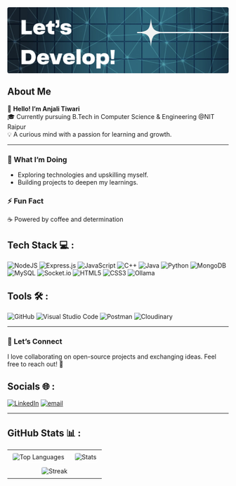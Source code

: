 <div style="width: 100%; height: 150px; overflow: hidden; border-radius: 4px;">
  <img
    src="banner.png"
    alt="GitHub Banner"
    style="width: 100%; height: auto;"
  />
</div>

## About Me

👋 **Hello! I’m Anjali Tiwari**  
🎓 Currently pursuing B.Tech in Computer Science & Engineering @NIT Raipur  
💡 A curious mind with a passion for learning and growth.

---

### 🔭 What I’m Doing  
- Exploring technologies and upskilling myself.
- Building projects to deepen my learnings.

### ⚡ Fun Fact
☕ Powered by coffee and determination  

## Tech Stack 💻 :
![NodeJS](https://img.shields.io/badge/node.js-6DA55F?style=for-the-badge&logo=node.js&logoColor=white) 
![Express.js](https://img.shields.io/badge/express.js-%23404d59.svg?style=for-the-badge&logo=express&logoColor=white)
![JavaScript](https://img.shields.io/badge/javascript-%23323330.svg?style=for-the-badge&logo=javascript&logoColor=%23F7DF1E) 
![C++](https://img.shields.io/badge/c++-%2300599C.svg?style=for-the-badge&logo=c%2B%2B&logoColor=white) 
![Java](https://img.shields.io/badge/java-%23ED8B00.svg?style=for-the-badge&logo=openjdk&logoColor=white) 
![Python](https://img.shields.io/badge/python-%2314354C.svg?style=for-the-badge&logo=python&logoColor=white) 
![MongoDB](https://img.shields.io/badge/MongoDB-%234ea94b.svg?style=for-the-badge&logo=mongodb&logoColor=white) 
![MySQL](https://img.shields.io/badge/mysql-%2300f.svg?style=for-the-badge&logo=mysql&logoColor=white) 
![Socket.io](https://img.shields.io/badge/Socket.io-black?style=for-the-badge&logo=socket.io&badgeColor=010101) 
![HTML5](https://img.shields.io/badge/html5-%23E34F26.svg?style=for-the-badge&logo=html5&logoColor=white) 
![CSS3](https://img.shields.io/badge/css3-%231572B6.svg?style=for-the-badge&logo=css3&logoColor=white) 
![Ollama](https://img.shields.io/badge/Ollama-000000?style=for-the-badge&logo=llama&logoColor=white)

## Tools 🛠️ :
![GitHub](https://img.shields.io/badge/github-%23121011.svg?style=for-the-badge&logo=github&logoColor=white) 
![Visual Studio Code](https://img.shields.io/badge/VS%20Code-007ACC?style=for-the-badge&logo=visual-studio-code&logoColor=white) 
![Postman](https://img.shields.io/badge/Postman-FF6C37?style=for-the-badge&logo=postman&logoColor=white) 
![Cloudinary](https://img.shields.io/badge/Cloudinary-3448C5?style=for-the-badge&logo=cloudinary&logoColor=white)

---

### 🤝 Let’s Connect  
I love collaborating on open-source projects and exchanging ideas. Feel free to reach out! 💬

## Socials 🌐 :
[![LinkedIn](https://img.shields.io/badge/LinkedIn-%230077B5.svg?logo=linkedin&logoColor=white)](https://www.linkedin.com/in/tiwari-anjali) 
[![email](https://img.shields.io/badge/Email-D14836?logo=gmail&logoColor=white)](mailto:anjali2006.tiwari@gmail.com) 

---

## GitHub Stats 📊 :

<table>
  <tr>
    <td>
      <img
        src="https://github-readme-stats.vercel.app/api/top-langs/?username=Anjali-2807&theme=dark&hide_border=false&layout=compact"
        alt="Top Languages"
        style="border:1px solid #fff; border-radius:8px; padding:4px;"
      />
    </td>
    <td>
      <img
        src="https://github-readme-stats.vercel.app/api?username=Anjali-2807&show_icons=true&count_private=true&hide_rank=true&theme=dark&hide_border=false"
        alt="Stats"
        style="border:1px solid #fff; border-radius:8px; padding:4px;"
      />
    </td>
  </tr>
  <tr>
    <td colspan="2" align="center">
      <img
        src="https://streak-stats.demolab.com?user=Anjali-2807&theme=dark&hide_border=false"
        alt="Streak"
        style="border:1px solid #fff; border-radius:8px; padding:4px;"
      />
    </td>
  </tr>
</table>

<!-- Proudly created with GPRM ( https://gprm.itsvg.in ) -->
